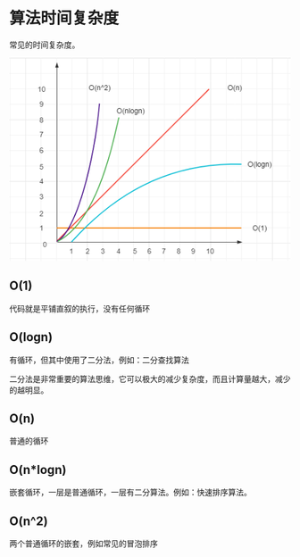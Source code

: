 # 算法时间复杂度

常见的时间复杂度。

![时间复杂度](./img/时间复杂度.png)

## O(1)

代码就是平铺直叙的执行，没有任何循环

## O(logn)

有循环，但其中使用了二分法，例如：二分查找算法

二分法是非常重要的算法思维，它可以极大的减少复杂度，而且计算量越大，减少的越明显。

## O(n)

普通的循环

## O(n\*logn)

嵌套循环，一层是普通循环，一层有二分算法。例如：快速排序算法。

## O(n^2)

两个普通循环的嵌套，例如常见的冒泡排序
